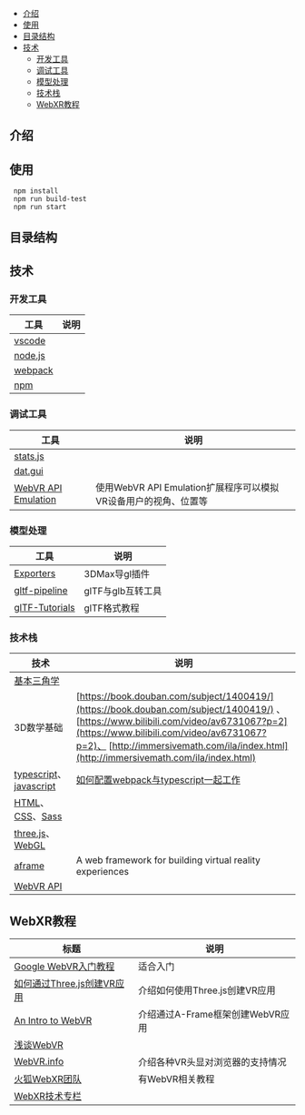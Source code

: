 - [介绍](#介绍)
- [使用](#使用)
- [目录结构](#目录结构)
- [技术](#技术)
    - [开发工具](#开发工具)
    - [调试工具](#调试工具)
    - [模型处理](#模型处理)
    - [技术栈](#技术栈)
    - [WebXR教程](#WebXR教程)

## 介绍

## 使用
```
 npm install
 npm run build-test
 npm run start
 ```

## 目录结构

## 技术
### 开发工具
工具 | 说明 
----|-----
[vscode](https://code.visualstudio.com/) |
[node.js](http://nodejs.cn/) | 
[webpack](https://webpack.docschina.org/) | 
[npm](https://docs.npmjs.com/) | 

### 调试工具
工具 | 说明
----|----
[stats.js](https://github.com/mrdoob/stats.js)|
[dat.gui](https://github.com/dataarts/dat.gui)|
[WebVR API Emulation](https://chrome.google.com/webstore/detail/webvr-api-emulation/gbdnpaebafagioggnhkacnaaahpiefil)|使用WebVR API Emulation扩展程序可以模拟VR设备用户的视角、位置等

### 模型处理
工具 | 说明
----|----
[Exporters](https://doc.babylonjs.com/resources/3dsmax#how-to-install-the-3ds-max-plugin) | 3DMax导gl插件
[gltf-pipeline](https://github.com/AnalyticalGraphicsInc/gltf-pipeline)| glTF与glb互转工具
[glTF-Tutorials](https://github.com/KhronosGroup/glTF-Tutorials/blob/master/gltfTutorial/README.md)|glTF格式教程

### 技术栈
技术 | 说明 
----|-----
[基本三角学](http://open.163.com/newview/movie/courseintro?newurl=%2Fspecial%2FKhan%2Ftrigonometry.html)|
3D数学基础|[https://book.douban.com/subject/1400419/](https://book.douban.com/subject/1400419/) 、 [https://www.bilibili.com/video/av6731067?p=2](https://www.bilibili.com/video/av6731067?p=2)、 [http://immersivemath.com/ila/index.html](http://immersivemath.com/ila/index.html)
[typescript](https://www.tslang.cn/docs/home.html)、[javascript](https://developer.mozilla.org/zh-CN/docs/Web/JavaScript/Guide) |[如何配置webpack与typescript一起工作](https://www.tslang.cn/docs/handbook/react-&-webpack.html)
[HTML](https://developer.mozilla.org/zh-CN/docs/Web/HTML)、[CSS](https://developer.mozilla.org/zh-CN/docs/Web/CSS)、[Sass](https://sass-guidelin.es/zh/#section-38)|
[three.js](https://threejs.org/)、[WebGL](https://book.douban.com/subject/25909351/)| 
[aframe](https://aframe.io/)| A web framework for building virtual reality experiences
[WebVR API](https://developer.mozilla.org/zh-CN/docs/Web/API/WebVR_API)|


## WebXR教程
标题|说明
---|---
[Google WebVR入门教程](https://developers.google.cn/web/fundamentals/vr) | 适合入门
[如何通过Three.js创建VR应用](https://developers.google.cn/web/fundamentals/vr)| 介绍如何使用Three.js创建VR应用
[An Intro to WebVR](https://glitch.com/culture/an-intro-to-webvr/)| 介绍通过A-Frame框架创建WebVR应用
[浅谈WebVR](https://aotu.io/notes/2016/08/24/2016-8-24-webvr/)|
[WebVR.info](https://webvr.info/) | 介绍各种VR头显对浏览器的支持情况
[火狐WebXR团队](https://mixedreality.mozilla.org/#team)| 有WebVR相关教程
[WebXR技术专栏](https://zhuanlan.zhihu.com/webxr) | 


